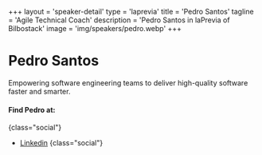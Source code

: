 +++
layout = 'speaker-detail'
type = 'laprevia'
title = 'Pedro Santos'
tagline = 'Agile Technical Coach'
description = 'Pedro Santos in laPrevia of Bilbostack'
image = 'img/speakers/pedro.webp'
+++

# Pedro Santos

Empowering software engineering teams to deliver high-quality software faster and smarter.

#### Find Pedro at:

{class="social"}

- [Linkedin](https://www.linkedin.com/in/pedros/)
  {class="social"}
